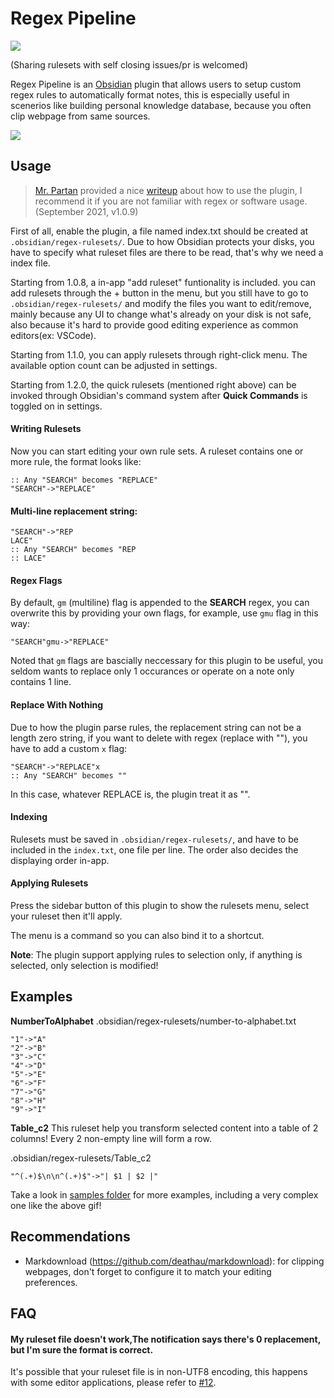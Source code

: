 # Regex Pipeline

![](https://img.shields.io/github/downloads/no3371/obsidian-regex-pipeline/total?style=plastic)

(Sharing rulesets with self closing issues/pr is welcomed)

Regex Pipeline is an [Obsidian](https://obsidian.md/) plugin that allows users to setup custom regex rules to automatically format notes, this is especially useful in scenerios like building personal knowledge database, because you often clip webpage from same sources.

![](https://raw.githubusercontent.com/No3371/obsidian-regex-pipeline/master/assets/regex-pipeline-newmenu.gif)

## Usage

> [Mr. Partan](www.lpartan.com) provided a nice [writeup](https://gist.github.com/No3371/f1750b178376f0659df6650ccaf57c12) about how to use the plugin, I recommend it if you are not familiar with regex or software usage. (September 2021, v1.0.9)

First of all, enable the plugin, a file named index.txt should be created at `.obsidian/regex-rulesets/`. Due to how Obsidian protects your disks, you have to specify what ruleset files are there to be read, that's why we need a index file.

Starting from 1.0.8, a in-app "add ruleset" funtionality is included. you can add rulesets through the + button in the menu, but you still have to go to `.obsidian/regex-rulesets/` and modify the files you want to edit/remove, mainly because any UI to change what's already on your disk is not safe, also because it's hard to provide good editing experience as common editors(ex: VSCode).

Starting from 1.1.0, you can apply rulesets through right-click menu. The available option count can be adjusted in settings.

Starting from 1.2.0, the quick rulesets (mentioned right above) can be invoked through Obsidian's command system after **Quick Commands** is toggled on in settings.

#### Writing Rulesets
Now you can start editing your own rule sets.
A ruleset contains one or more rule, the format looks like:
```
:: Any "SEARCH" becomes "REPLACE"
"SEARCH"->"REPLACE"
```

#### Multi-line replacement string:
```
"SEARCH"->"REP
LACE"
:: Any "SEARCH" becomes "REP
:: LACE"
```

#### Regex Flags
By default, `gm` (multiline) flag is appended to the **SEARCH** regex, you can overwrite this by providing your own flags, for example, use `gmu` flag in this way:
```
"SEARCH"gmu->"REPLACE"
```

Noted that `gm` flags are bascially neccessary for this plugin to be useful, you seldom wants to replace only 1 occurances or operate on a note only contains 1 line.

#### Replace With Nothing
Due to how the plugin parse rules, the replacement string can not be a length zero string, if you want to delete with regex (replace with ""), you have to add a custom `x` flag:
```
"SEARCH"->"REPLACE"x
:: Any "SEARCH" becomes ""
```
In this case, whatever REPLACE is, the plugin treat it as "".


#### Indexing
Rulesets must be saved in `.obsidian/regex-rulesets/`, and have to be included in the `index.txt`, one file per line. The order also decides the displaying order in-app.

#### Applying Rulesets
Press the sidebar button of this plugin to show the rulesets menu, select your ruleset then it'll apply.

The menu is a command so you can also bind it to a shortcut.

**Note**: The plugin support applying rules to selection only, if anything is selected, only selection is modified!

## Examples

**NumberToAlphabet**
.obsidian/regex-rulesets/number-to-alphabet.txt
```
"1"->"A"
"2"->"B"
"3"->"C"
"4"->"D"
"5"->"E"
"6"->"F"
"7"->"G"
"8"->"H"
"9"->"I"
```

**Table_c2**
This ruleset help you transform selected content into a table of 2 columns! Every 2 non-empty line will form a row.

.obsidian/regex-rulesets/Table_c2
```
"^(.+)$\n\n^(.+)$"->"| $1 | $2 |"
```

Take a look in [samples folder](https://github.com/No3371/obsidian-regex-pipeline/tree/master/samples) for more examples, including a very complex one like the above gif!

## Recommendations
- Markdownload (https://github.com/deathau/markdownload): for clipping webpages, don't forget to configure it to match your editing preferences.

## FAQ
#### My ruleset file doesn't work,The notification says there's 0 replacement, but I'm sure the format is correct.
It's possible that your ruleset file is in non-UTF8 encoding, this happens with some editor applications, please refer to [#12](https://github.com/No3371/obsidian-regex-pipeline/issues/12).
